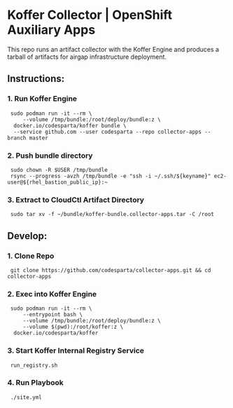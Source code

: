 # Koffer Collector | OpenShift Auxiliary Apps
This repo runs an artifact collector with the Koffer Engine and produces a tarball
of artifacts for airgap infrastructure deployment.

## Instructions:
### 1. Run Koffer Engine  
```
 sudo podman run -it --rm \
     --volume /tmp/bundle:/root/deploy/bundle:z \
  docker.io/codesparta/koffer bundle \
  --service github.com --user codesparta --repo collector-apps --branch master
```
### 2. Push bundle directory
```
 sudo chown -R $USER /tmp/bundle
 rsync --progress -avzh /tmp/bundle -e "ssh -i ~/.ssh/${keyname}" ec2-user@${rhel_bastion_public_ip}:~
```
### 3. Extract to CloudCtl Artifact Directory
```
 sudo tar xv -f ~/bundle/koffer-bundle.collector-apps.tar -C /root
```

## Develop:
### 1. Clone Repo
```
 git clone https://github.com/codesparta/collector-apps.git && cd collector-apps
```
### 2. Exec into Koffer Engine
```
 sudo podman run -it --rm \
     --entrypoint bash \
     --volume /tmp/bundle:/root/deploy/bundle:z \
     --volume $(pwd):/root/koffer:z \
  docker.io/codesparta/koffer
```
### 3. Start Koffer Internal Registry Service
```
 run_registry.sh
```
### 4. Run Playbook
```
 ./site.yml
```
